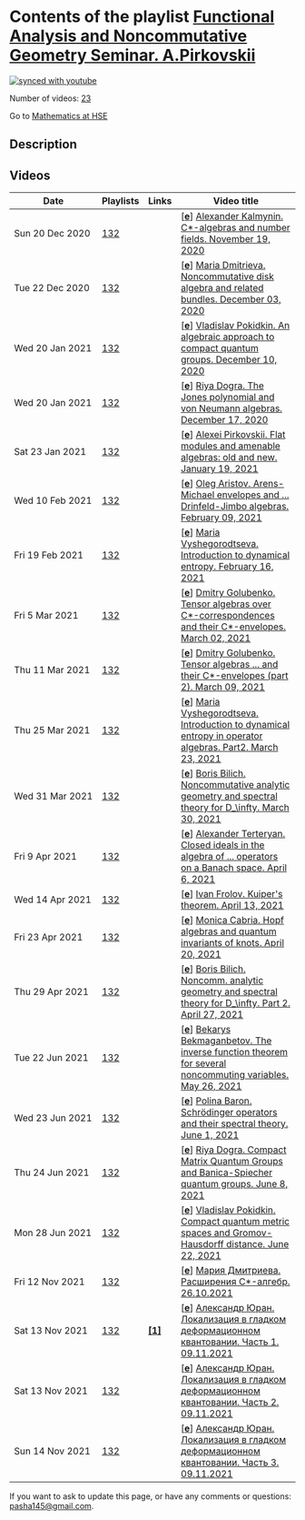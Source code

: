 # Contents of the playlist [Functional Analysis and Noncommutative Geometry Seminar. A.Pirkovskii](https://www.youtube.com/playlist?list=PLq3E5oubNNoBL6rqV9wdjwCObcTz02dUB)

[![synced with youtube](https://img.shields.io/github/last-commit/mathphysschool/mathphysschool.github.io/autoupdate1?label=synced%20with%20youtube)](https://github.com/mathphysschool/mathphysschool.github.io/commits/autoupdate1)

Number of videos: [23](#videos)

Go to [Mathematics at HSE](../README.md)

## Description



## Videos

|Date|Playlists|Links|Video title|
|---|---|---|---|
| Sun&nbsp;20&nbsp;Dec&nbsp;2020 | [132](../playlists/132 "Functional Analysis and Noncommutative Geometry Seminar. A.Pirkovskii") |  | [[**e**](https://studio.youtube.com/video/JH2yorIgjeU/edit "Edit")] [Alexander Kalmynin. C&#42;-algebras and number fields. November 19, 2020](https://www.youtube.com/watch?v=JH2yorIgjeU&list=PLq3E5oubNNoBL6rqV9wdjwCObcTz02dUB "Bost-Connes systems are special quantum statistical dynamical systems, which provide a surprising connection between C&#42;-algebras and number theory. We will give an overview of this area and discuss generalizations of original Bost-Connes construction to arbitrary number fields as well as results on K-theory of corresponding C&#42;-algebras.") |
| Tue&nbsp;22&nbsp;Dec&nbsp;2020 | [132](../playlists/132 "Functional Analysis and Noncommutative Geometry Seminar. A.Pirkovskii") |  | [[**e**](https://studio.youtube.com/video/xE_vs3sW9Cs/edit "Edit")] [Maria Dmitrieva. Noncommutative disk algebra and related bundles. December 03, 2020](https://www.youtube.com/watch?v=xE_vs3sW9Cs&list=PLq3E5oubNNoBL6rqV9wdjwCObcTz02dUB "Given a family (I&#95;x) of homogeneous ideals in the noncommutative disk algebra A, we construct a continuous Banach algebra bundle with fibers isomorphic to the quotients A/I&#95;x. Such objects naturally appear in noncommutative complex analysis, and they can also be useful in some problems of nonformal deformation quantization. Our main tool is a theorem due to Orr Shalit and Baruch Solel, which yields a construction of completely isometric representations of the above quotients on the full Fock space.") |
| Wed&nbsp;20&nbsp;Jan&nbsp;2021 | [132](../playlists/132 "Functional Analysis and Noncommutative Geometry Seminar. A.Pirkovskii") |  | [[**e**](https://studio.youtube.com/video/ytSnRhOrsdQ/edit "Edit")] [Vladislav Pokidkin. An algebraic approach to compact quantum groups. December 10, 2020](https://www.youtube.com/watch?v=ytSnRhOrsdQ&list=PLq3E5oubNNoBL6rqV9wdjwCObcTz02dUB "We discuss an algebraic approach to compact quantum groups due to Koornwinder. A distinctive feature of this approach is that C&#42;-algebras appear only on the final stage of the construction, in contrast to the traditional approach of Woronowicz. We consider algebras of polynomial functions on classical matrix groups and, grounding on some of their properties, come to the general notion of compact Hopf &#42;-algebras, or CQG algebras. Then we consider corepresentaitons of such algebras, construct the Haar weight, and, by taking the C&#42;-completion, come to compact quantum groups in the sense of Woronowicz.") |
| Wed&nbsp;20&nbsp;Jan&nbsp;2021 | [132](../playlists/132 "Functional Analysis and Noncommutative Geometry Seminar. A.Pirkovskii") |  | [[**e**](https://studio.youtube.com/video/iEeWkDUXNyw/edit "Edit")] [Riya Dogra. The Jones polynomial and von Neumann algebras. December 17, 2020](https://www.youtube.com/watch?v=iEeWkDUXNyw&list=PLq3E5oubNNoBL6rqV9wdjwCObcTz02dUB "The talk summarises some results of the paper “A new knot polynomial and von Neumann algebras” by Professor Vaughan Jones (Notices of the AMS, March 1986). The goal is to explore the relation between polynomial invariants for links and von Neumann algebras in order to construct the celebrated Jones polynomial. The definition and basic properties of von Neumann algebras, subfactors and their trace will be stated. The definition of knots and their invariants, following the Artin presentation for braid groups in connection with knots will be explored. Using the relations obtained, the Jones polynomial would be defined.&#013;&#013;The talk is dedicated to the memory of Professor Vaughan Jones who passed away on September 6, 2020.") |
| Sat&nbsp;23&nbsp;Jan&nbsp;2021 | [132](../playlists/132 "Functional Analysis and Noncommutative Geometry Seminar. A.Pirkovskii") |  | [[**e**](https://studio.youtube.com/video/L_UGdgL4SHM/edit "Edit")] [Alexei Pirkovskii. Flat modules and amenable algebras: old and new. January 19, 2021](https://www.youtube.com/watch?v=L_UGdgL4SHM&list=PLq3E5oubNNoBL6rqV9wdjwCObcTz02dUB "We begin by surveying classical results (mostly due to Johnson, Helemskii, and Sheinberg) on amenable Banach algebras and flat Banach modules. In particular, we prove Helemskii-Sheinberg's theorem which states that a Banach algebra A is Johnson amenable if and only if its unitization is a flat Banach A-bimodule. Next we discuss some possible extensions of these concepts to more general topological algebras and modules. The &#34;naive&#34; generalization of the notion of a flat Banach module to the nonmetrizable setting turns out to be not very useful. We suggest a modified definition, and we show how it works in concrete situations. As an application (if time permits), we give a characterization of amenable co-echelon algebras obtained in our recent perprint with Krzysztof Piszczek. Curiously, the nonmetrizable case requires some essentially new tools (as compared to the Banach case), not only from analysis, but also from homological algebra (t-structures and their hearts).") |
| Wed&nbsp;10&nbsp;Feb&nbsp;2021 | [132](../playlists/132 "Functional Analysis and Noncommutative Geometry Seminar. A.Pirkovskii") |  | [[**e**](https://studio.youtube.com/video/fJ1B4DDqE5U/edit "Edit")] [Oleg Aristov. Arens-Michael envelopes and ... Drinfeld-Jimbo algebras. February 09, 2021](https://www.youtube.com/watch?v=fJ1B4DDqE5U&list=PLq3E5oubNNoBL6rqV9wdjwCObcTz02dUB "Arens-Michael envelopes, complex-analytic forms and Banach space representations of Drinfeld-Jimbo algebras&#013; &#013;The structure of the Arens-Michael envelopes of associative algebras over $\mathbb{C}$ is known in some cases, in particular,  for the universal enveloping algebras and for some quantum algebras. Drinfeld-Jimbo algebras are quantum algebras that are deformations of universal enveloping algebras in the semisimple case with quantization parameter $q$. To find the structure of their AM envelopes in the case when $&#124;q&#124;\ne 1$ we show that each continuous Banach space representation is finite dimensional. The case when $&#124;q&#124;=1$  and $q$ is not a root of unity is more complicated.&#013;In 2015 Pedchenko described the envelope for $sl&#95;2$ but he did not discuss representations. We consider completions of Verma modules, which give examples of infinite-dimensional topologically irreducible representations in this exceptional case. We also discuss the complex-analytic forms of Drinfeld-Jimbo algebras and their structure.&#013; &#013;Reference: Aristov, Banach space representations of Drinfeld-Jimbo algebras and their complex-analytic forms,   arXiv:2012.12565.") |
| Fri&nbsp;19&nbsp;Feb&nbsp;2021 | [132](../playlists/132 "Functional Analysis and Noncommutative Geometry Seminar. A.Pirkovskii") |  | [[**e**](https://studio.youtube.com/video/x3iqDH1wj6I/edit "Edit")] [Maria Vyshegorodtseva. Introduction to dynamical entropy. February 16, 2021](https://www.youtube.com/watch?v=x3iqDH1wj6I&list=PLq3E5oubNNoBL6rqV9wdjwCObcTz02dUB "In this talk, we will discuss the basics of the theory of dynamical entropy. We start with classical commutative cases and discuss several ways of defining entropy, in order to obtain a definition that can be naturally extended to noncommutative objects. We will finish with defining entropy of positive linear functionals on finite dimensional C&#42;-algebras. In the second part of this talk (expected in February) we will further generalise this theory to more general cases of C&#42; algebras.") |
| Fri&nbsp;5&nbsp;Mar&nbsp;2021 | [132](../playlists/132 "Functional Analysis and Noncommutative Geometry Seminar. A.Pirkovskii") |  | [[**e**](https://studio.youtube.com/video/geJu3wOlnuU/edit "Edit")] [Dmitry Golubenko. Tensor algebras over C&#42;-correspondences and their C&#42;-envelopes. March 02, 2021](https://www.youtube.com/watch?v=geJu3wOlnuU&list=PLq3E5oubNNoBL6rqV9wdjwCObcTz02dUB "Tensor algebras over C&#42;-correspondences are generalizations of the disc algebra. The representation theory of such algebras is &#34;encoded&#34; by their C&#42;-envelopes. Following Muhly and Solel, we show that the C&#42;-envelope for some classes of tensor algebras (including the noncommutative disc algebras) is isomorphic to the Cuntz-Pimsner algebra of the C&#42;-correspondence.") |
| Thu&nbsp;11&nbsp;Mar&nbsp;2021 | [132](../playlists/132 "Functional Analysis and Noncommutative Geometry Seminar. A.Pirkovskii") |  | [[**e**](https://studio.youtube.com/video/aodKvlBUlQE/edit "Edit")] [Dmitry Golubenko. Tensor algebras ... and their C&#42;-envelopes (part 2). March 09, 2021](https://www.youtube.com/watch?v=aodKvlBUlQE&list=PLq3E5oubNNoBL6rqV9wdjwCObcTz02dUB "This is a continuation of the talk of March 2.") |
| Thu&nbsp;25&nbsp;Mar&nbsp;2021 | [132](../playlists/132 "Functional Analysis and Noncommutative Geometry Seminar. A.Pirkovskii") |  | [[**e**](https://studio.youtube.com/video/l33bxEkjQsc/edit "Edit")] [Maria Vyshegorodtseva. Introduction to dynamical entropy in operator algebras. Part2. March 23, 2021](https://www.youtube.com/watch?v=l33bxEkjQsc&list=PLq3E5oubNNoBL6rqV9wdjwCObcTz02dUB "In this talk we will discuss some motivations and history behind the concept of dynamical entropy and proceed in generalizing this concept to different structures. In particular, we will reformulate the classical definition of entropy to a form that can be naturally extended to noncommutative cases. This will lead us to the notion of relative entropy for finite-dimensional C&#42;-algebras.") |
| Wed&nbsp;31&nbsp;Mar&nbsp;2021 | [132](../playlists/132 "Functional Analysis and Noncommutative Geometry Seminar. A.Pirkovskii") |  | [[**e**](https://studio.youtube.com/video/8geKXwMwGJ0/edit "Edit")] [Boris Bilich. Noncommutative analytic geometry and spectral theory for D&#95;\infty. March 30, 2021](https://www.youtube.com/watch?v=8geKXwMwGJ0&list=PLq3E5oubNNoBL6rqV9wdjwCObcTz02dUB "Noncommutative analytic geometry and spectral theory for the group $D&#95;\infty$&#013;&#013;&#013;I am going to define a spectrum of representations of the group $D&#95;\infty$. This notion generalizes both the spectrum of an operator and the irreducible decomposition of finite groups representations. I will then define a topology and a presheaf of noncommutative holomorphic functions on the set of classes of irreducible representations of the group. I will also construct an analog of the holomorphic functional calculus in the neighborhood of the spectrum. Finally, I will share some of my ideas about possible extensions of these results to other groups and algebras.") |
| Fri&nbsp;9&nbsp;Apr&nbsp;2021 | [132](../playlists/132 "Functional Analysis and Noncommutative Geometry Seminar. A.Pirkovskii") |  | [[**e**](https://studio.youtube.com/video/ylCw2X1CBlM/edit "Edit")] [Alexander Terteryan. Closed ideals in the algebra of ... operators on a Banach space. April 6, 2021](https://www.youtube.com/watch?v=ylCw2X1CBlM&list=PLq3E5oubNNoBL6rqV9wdjwCObcTz02dUB "Closed ideals in the Banach algebra of bounded operators on a Banach space&#013;&#013;In the general case very little is known about closed ideals in the Banach algebra of bounded operators on an arbitrary Banach space. We will survey some results for the cases where an explicit description has been obtained, and also discuss spaces for which partial results have been obtained. Then we will concentrate on the lattice of closed ideals in B(F), where F is one of Figiel's spaces, and prove that this lattice contains sublattices of cardinality continuum which have a rather simple description. The talk is based on papers by N. Laustsen, R. Loy and other authors.") |
| Wed&nbsp;14&nbsp;Apr&nbsp;2021 | [132](../playlists/132 "Functional Analysis and Noncommutative Geometry Seminar. A.Pirkovskii") |  | [[**e**](https://studio.youtube.com/video/ykfhyZ5Wers/edit "Edit")] [Ivan Frolov. Kuiper's theorem. April 13, 2021](https://www.youtube.com/watch?v=ykfhyZ5Wers&list=PLq3E5oubNNoBL6rqV9wdjwCObcTz02dUB "Kuiper’s theorem asserts that the group of invertible (or unitary) operators on an infinite-dimensional Hilbert space is contractible. I am going to present a proof of this result following Kuiper’s original article.") |
| Fri&nbsp;23&nbsp;Apr&nbsp;2021 | [132](../playlists/132 "Functional Analysis and Noncommutative Geometry Seminar. A.Pirkovskii") |  | [[**e**](https://studio.youtube.com/video/6qZS2bVzek0/edit "Edit")] [Monica Cabria. Hopf algebras and quantum invariants of knots. April 20, 2021](https://www.youtube.com/watch?v=6qZS2bVzek0&list=PLq3E5oubNNoBL6rqV9wdjwCObcTz02dUB "Abstract tensor algebras -ATA- provide us with a language to pass between linear tensors and certain topological or geometrical structures, in our talk we will focus on Knots and links. We will take a short survey on some basics of knot Theory such as Gauss codes, analyze some algebraic structures of knots diagrams on the plane and how they form a very special kind of algebras. These Hopf algebras will help us to construct some of the well known quantum invariants of knots. Work based on a paper by Louis Kauffman.") |
| Thu&nbsp;29&nbsp;Apr&nbsp;2021 | [132](../playlists/132 "Functional Analysis and Noncommutative Geometry Seminar. A.Pirkovskii") |  | [[**e**](https://studio.youtube.com/video/49LsEA7nW5I/edit "Edit")] [Boris Bilich. Noncomm. analytic geometry and spectral theory for D&#95;\infty. Part 2. April 27, 2021](https://www.youtube.com/watch?v=49LsEA7nW5I&list=PLq3E5oubNNoBL6rqV9wdjwCObcTz02dUB) |
| Tue&nbsp;22&nbsp;Jun&nbsp;2021 | [132](../playlists/132 "Functional Analysis and Noncommutative Geometry Seminar. A.Pirkovskii") |  | [[**e**](https://studio.youtube.com/video/7Y_ry2TvLNk/edit "Edit")] [Bekarys Bekmaganbetov. The inverse function theorem for several noncommuting variables. May 26, 2021](https://www.youtube.com/watch?v=7Y_ry2TvLNk&list=PLq3E5oubNNoBL6rqV9wdjwCObcTz02dUB "The inverse function theorem and the implicit function theorem for functions of several noncommuting variables&#013;&#013;Noncommutative functions, or functions of noncommuting variables, or nc-functions, introduced by J.Taylor, are noncommutative analogues to usual functions of several &#34;commuting&#34; variables. For nc-functions holomorphicity can be defined and a fruitful analysis can be done. For instance, the inverse function theorem and the implicit function theorem hold. The basic definitions related to nc-functions will be given, and the inverse function theorem and the implicit function theorem will be proved for the so called fine holomorphic functions.") |
| Wed&nbsp;23&nbsp;Jun&nbsp;2021 | [132](../playlists/132 "Functional Analysis and Noncommutative Geometry Seminar. A.Pirkovskii") |  | [[**e**](https://studio.youtube.com/video/fX_7UeIRHYk/edit "Edit")] [Polina Baron. Schrӧdinger operators and their spectral theory. June 1, 2021](https://www.youtube.com/watch?v=fX_7UeIRHYk&list=PLq3E5oubNNoBL6rqV9wdjwCObcTz02dUB "Schrӧdinger operators are the operators of the form&#013;&#013;[Hψ](x)=ψ(x+ρ)+ψ(x−ρ)+V(ρ)ψ(x),&#013;&#013;where ρ is the period and V(ρ) is a function called the potential. They arise in many areas of mathematics, including quantum mechanics, field theory and quantum groups. Of particular interest is the spectral theory of Schrӧdinger operators, which has been in active development since around the 1970-s. We will discuss history, applications, and spectral theory of Schrӧdinger operators, with a special focus on the case of dynamically defined potentials, including the results that were a part of Artur Avila’s Fields Medal in 2014.") |
| Thu&nbsp;24&nbsp;Jun&nbsp;2021 | [132](../playlists/132 "Functional Analysis and Noncommutative Geometry Seminar. A.Pirkovskii") |  | [[**e**](https://studio.youtube.com/video/wBBqhFofdrg/edit "Edit")] [Riya Dogra. Compact Matrix Quantum Groups and Banica-Spiecher quantum groups. June 8, 2021](https://www.youtube.com/watch?v=wBBqhFofdrg&list=PLq3E5oubNNoBL6rqV9wdjwCObcTz02dUB "A survey of Compact Matrix Quantum Groups and Banica-Spiecher quantum groups&#013;&#013;The talk is based on the survey paper 'Introduction to compact (matrix) quantum groups and Banica-Speicher (easy) quantum groups', by Moritz Weber. The goal is to introduce Compact Quantum Groups and Compact Matrix Quantum Groups by a series of examples where some basic structures will be constructed. The existence and uniqueness of a Haar state and the representation theory of CQGs will be discussed. Using these results, we then introduce Banica-Speicher's quantum groups.") |
| Mon&nbsp;28&nbsp;Jun&nbsp;2021 | [132](../playlists/132 "Functional Analysis and Noncommutative Geometry Seminar. A.Pirkovskii") |  | [[**e**](https://studio.youtube.com/video/jwXaW5PgoKc/edit "Edit")] [Vladislav Pokidkin. Compact quantum metric spaces and Gromov-Hausdorff distance. June 22, 2021](https://www.youtube.com/watch?v=jwXaW5PgoKc&list=PLq3E5oubNNoBL6rqV9wdjwCObcTz02dUB "Compact quantum metric spaces and convergence for quantum Gromov-Hausdorff distance&#013;&#013;Following M. Rieffel, we introduce the definition of compact quantum metric spaces (CQMS) and provide some examples. After that, we represent an approach to building CQMS similar to the Dirac operator approach. Then we discuss Gromov Hausdorff distance, its generalization for CQMS, and recent results (due to K. Aguilar, J. Kaad, and D. Kyed) connecting with convergence for the quantum Gromov Hausdorff distance.") |
| Fri&nbsp;12&nbsp;Nov&nbsp;2021 | [132](../playlists/132 "Functional Analysis and Noncommutative Geometry Seminar. A.Pirkovskii") |  | [[**e**](https://studio.youtube.com/video/yBrNLiWNEP8/edit "Edit")] [Мария Дмитриева. Расширения C&#42;-алгебр. 26.10.2021](https://www.youtube.com/watch?v=yBrNLiWNEP8&list=PLq3E5oubNNoBL6rqV9wdjwCObcTz02dUB "Для гильбертова пространства H обозначим через K(H) C&#42;-алгебру компактных операторов на H, а через Ω(H) — алгебру Калкина B(H)/K(H). Если B — унитальная C&#42;-алгебра, то расширением B при помощи K(H) мы назовём короткую точную последовательность C&#42;-алгебр 0 → K(H) → E → B → 0. Оказывается, что тогда классы эквивалентности таких расширений (по какому отношению — обсудим на докладе) классифицируются классами унитарной эквивалентности отображений B → Ω(H). &#013;&#013;Теория расширений C&#42;-алгебр тесно связана с топологией. Если X — компактное подмножество плоскости, то можно дать чисто топологическое описание множества расширений C(X) при помощи K(ℓ2). В этом помогает фредгольмов индекс на Ω(ℓ2). Более того, если расширение классифицируется отображением φ : B → Ω(H) и все операторы в образе B фредгольмовы, то их индекс помогает ответить на вопрос, является ли расширение расщепимым. А само изучение фредгольмова индекса в этих случаях выводит уже к глубоким топологическим результатам, например, таким, как периодичность Ботта.&#013;&#013;Я буду следовать второй главе книги Хигсона и Роу «Аналитические K-гомологии». Доклад будет носить обзорный характер, поэтому никаких серьёзных доказательств в нем не будет, но будет много определений и формулировок.") |
| Sat&nbsp;13&nbsp;Nov&nbsp;2021 | [132](../playlists/132 "Functional Analysis and Noncommutative Geometry Seminar. A.Pirkovskii") | [**[1]**](https://arxiv.org/abs/2010.15701) | [[**e**](https://studio.youtube.com/video/hr7MTb1LU64/edit "Edit")] [Александр Юран. Локализация в гладком деформационном квантовании. Часть 1. 09.11.2021](https://www.youtube.com/watch?v=hr7MTb1LU64&list=PLq3E5oubNNoBL6rqV9wdjwCObcTz02dUB "Кольцо бесконечно гладких функций на многообразии M можно локализовать двумя способами: аналитически (ограничить функции на некоторое открытое подмножество M) и алгебраически (по мультипликативному множеству).&#013;&#013;Мы докажем, что первый способ сводится ко второму, а затем обобщим этот факт на некоммутативные деформации кольца гладких функций.&#013;&#013;Доклад основывается на статье https://arxiv.org/abs/2010.15701") |
| Sat&nbsp;13&nbsp;Nov&nbsp;2021 | [132](../playlists/132 "Functional Analysis and Noncommutative Geometry Seminar. A.Pirkovskii") |  | [[**e**](https://studio.youtube.com/video/BxIeyXDnIvY/edit "Edit")] [Александр Юран. Локализация в гладком деформационном квантовании. Часть 2. 09.11.2021](https://www.youtube.com/watch?v=BxIeyXDnIvY&list=PLq3E5oubNNoBL6rqV9wdjwCObcTz02dUB) |
| Sun&nbsp;14&nbsp;Nov&nbsp;2021 | [132](../playlists/132 "Functional Analysis and Noncommutative Geometry Seminar. A.Pirkovskii") |  | [[**e**](https://studio.youtube.com/video/I7xblejqWPw/edit "Edit")] [Александр Юран. Локализация в гладком деформационном квантовании. Часть 3. 09.11.2021](https://www.youtube.com/watch?v=I7xblejqWPw&list=PLq3E5oubNNoBL6rqV9wdjwCObcTz02dUB) |


 If you want to ask to update this page, or have any comments or questions: <pasha145@gmail.com>.